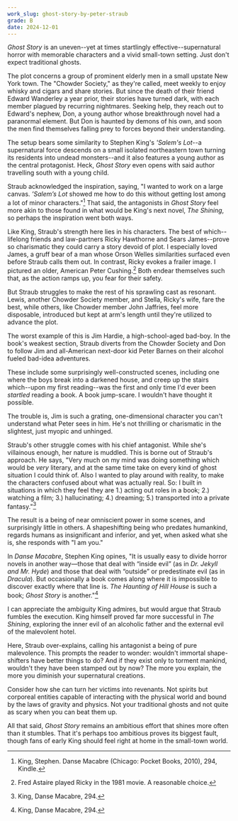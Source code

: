 ```yaml
---
work_slug: ghost-story-by-peter-straub
grade: B
date: 2024-12-01
---
```


_Ghost Story_ is an uneven--yet at times startlingly effective--supernatural horror with memorable characters and a vivid small-town setting. Just don't expect traditional ghosts.

The plot concerns a group of prominent elderly men in a small upstate New York town. The "Chowder Society," as they're called, meet weekly to enjoy whisky and cigars and share stories. But since the death of their friend Edward Wanderley a year prior, their stories have turned dark, with each member plagued by recurring nightmares. Seeking help, they reach out to Edward's nephew, Don, a young author whose breakthrough novel had a paranormal element. But Don is haunted by demons of his own, and soon the men find themselves falling prey to forces beyond their understanding.

The setup bears some similarity to Stephen King's <span data-work-slug="salems-lot-by-stephen-king">_'Salem's Lot_</span>--a supernatural force descends on a small isolated northeastern town turning its residents into undead monsters--and it also features a young author as the central protagonist. Heck, _Ghost Story_ even opens with said author travelling south with a young child.

Straub acknowledged the inspiration, saying, "I wanted to work on a large canvas. _’Salem’s Lot_ showed me how to do this without getting lost among a lot of minor characters."[^1] That said, the antagonists in _Ghost Story_ feel more akin to those found in what would be King's next novel, <span data-work-slug="the-shining-by-stephen-king">_The Shining_</span>, so perhaps the inspiration went both ways.

Like King, Straub's strength here lies in his characters. The best of which--lifelong friends and law-partners Ricky Hawthorne and Sears James--prove so charismatic they could carry a story devoid of plot. I especially loved James, a gruff bear of a man whose Orson Welles similarities surfaced even before Straub calls them out. In contrast, Ricky evokes a frailer image. I pictured an older, American Peter Cushing.[^2] Both endear themselves such that, as the action ramps up, you fear for their safety.

But Straub struggles to make the rest of his sprawling cast as resonant. Lewis, another Chowder Society member, and Stella, Ricky's wife, fare the best, while others, like Chowder member John Jaffries, feel more disposable, introduced but kept at arm's length until they're utilized to advance the plot.

The worst example of this is Jim Hardie, a high-school-aged bad-boy. In the book's weakest section, Straub diverts from the Chowder Society and Don to follow Jim and all-American next-door kid Peter Barnes on their alcohol fueled bad-idea adventures.

These include some surprisingly well-constructed scenes, including one where the boys break into a darkened house, and creep up the stairs which--upon my first reading--was the first and only time I'd ever been _startled_ reading a book. A book jump-scare. I wouldn't have thought it possible.

The trouble is, Jim is such a grating, one-dimensional character you can't understand what Peter sees in him. He's not thrilling or charismatic in the slightest, just myopic and unhinged.

Straub's other struggle comes with his chief antagonist. While she's villainous enough, her nature is muddled. This is borne out of Straub's approach. He says, "Very much on my mind was doing something which would be _very_ literary, and at the same time take on every kind of ghost situation I could think of. Also I wanted to play around with reality, to make the characters confused about what was actually real. So: I built in situations in which they feel they are 1.) acting out roles in a book; 2.) watching a film; 3.) hallucinating; 4.) dreaming; 5.) transported into a private fantasy."[^3]

The result is a being of near omniscient power in some scenes, and surprisingly little in others. A shapeshifting being who predates humankind, regards humans as insignificant and inferior, and yet, when asked what she is, she responds with "I am you."

In <span data-work-slug="danse-macabre-by-stephen-king">_Danse Macabre_</span>, Stephen King opines, "It is usually easy to divide horror novels in another way—those that deal with “inside evil” (as in _Dr. Jekyll and Mr. Hyde_) and those that deal with “outside” or predestinate evil (as in <span data-work-slug="dracula-by-bram-stoker">_Dracula_</span>). But occasionally a book comes along where it is impossible to discover exactly where that line is. _The Haunting of Hill House_ is such a book; _Ghost Story_ is another."[^4]

I can appreciate the ambiguity King admires, but would argue that Straub fumbles the execution. King himself proved far more successful in _The Shining_, exploring the inner evil of an alcoholic father and the external evil of the malevolent hotel.

Here, Straub over-explains, calling his antagonist a being of pure malevolence. This prompts the reader to wonder: wouldn't immortal shape-shifters have better things to do? And if they exist only to torment mankind, wouldn't they have been stamped out by now? The more you explain, the more you diminish your supernatural creations.

Consider how she can turn her victims into revenants. Not spirits but corporeal entities capable of interacting with the physical world and bound by the laws of gravity and physics. Not your traditional ghosts and not quite as scary when you can beat them up.

All that said, _Ghost Story_ remains an ambitious effort that shines more often than it stumbles. That it's perhaps too ambitious proves its biggest fault, though fans of early King should feel right at home in the small-town world.

[^1]: King, Stephen. Danse Macabre (Chicago: Pocket Books, 2010), 294, Kindle.
[^2]: Fred Astaire played Ricky in the 1981 movie. A reasonable choice.
[^3]: King, Danse Macabre, 294.
[^4]: King, Danse Macabre, 294.
